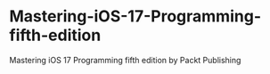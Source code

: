 # Mastering-iOS-17-Programming-fifth-edition
Mastering iOS 17 Programming fifth edition by Packt Publishing
